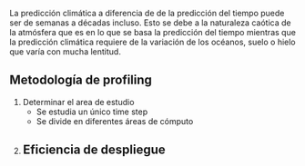 La predicción climática a diferencia de de la predicción del tiempo puede ser de semanas a décadas incluso. Esto se debe a la naturaleza caótica de la atmósfera que es en lo que se basa la predicción del tiempo mientras que la predicción climática requiere de la variación de los océanos, suelo o hielo que varía con mucha lentitud.

## Metodología de profiling

1. Determinar el area de estudio
	 - Se estudia un único time step
	 - Se divide en diferentes áreas de cómputo
2. Eficiencia de despliegue
	- 